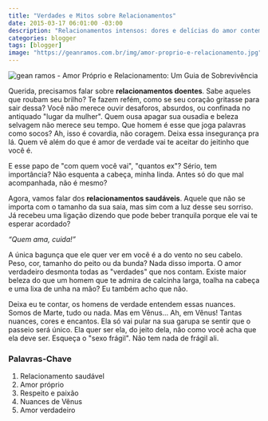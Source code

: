 ```yaml
---
title: "Verdades e Mitos sobre Relacionamentos"
date: 2015-03-17 06:01:00 -03:00
description: "Relacionamentos intensos: dores e delícias do amor contemporâneo."
categories: blogger
tags: [blogger]
image: "https://geanramos.com.br/img/amor-proprio-e-relacionamento.jpg"
---
```


![gean ramos - Amor Próprio e Relacionamento: Um Guia de Sobrevivência](https://geanramos.com.br/img/amor-proprio-e-relacionamento.jpg)

Querida, precisamos falar sobre **relacionamentos doentes**. Sabe aqueles que roubam seu brilho? Te fazem refém, como se seu coração gritasse para sair dessa? Você não merece ouvir desaforos, absurdos, ou confinada no antiquado "lugar da mulher". Quem ousa apagar sua ousadia e beleza selvagem não merece seu tempo. Que homem é esse que joga palavras como socos? Ah, isso é covardia, não coragem. Deixa essa insegurança pra lá. Quem vê além do que é amor de verdade vai te aceitar do jeitinho que você é.

E esse papo de "com quem você vai", "quantos ex"? Sério, tem importância? Não esquenta a cabeça, minha linda. Antes só do que mal acompanhada, não é mesmo?

Agora, vamos falar dos **relacionamentos saudáveis**. Aquele que não se importa com o tamanho da sua saia, mas sim com a luz desse seu sorriso. Já recebeu uma ligação dizendo que pode beber tranquila porque ele vai te esperar acordado? 

*“Quem ama, cuida!”*

A única bagunça que ele quer ver em você é a do vento no seu cabelo. Peso, cor, tamanho do peito ou da bunda? Nada disso importa. O amor verdadeiro desmonta todas as "verdades" que nos contam. Existe maior beleza do que um homem que te admira de calcinha larga, toalha na cabeça e uma lixa de unha na mão? Eu também acho que não.

Deixa eu te contar, os homens de verdade entendem essas nuances. Somos de Marte, tudo ou nada. Mas em Vênus… Ah, em Vênus! Tantas nuances, cores e encantos. Ela só vai pular na sua garupa se sentir que o passeio será único. Ela quer ser ela, do jeito dela, não como você acha que ela deve ser. Esqueça o "sexo frágil". Não tem nada de frágil ali. 

### Palavras-Chave
1. Relacionamento saudável
2. Amor próprio
3. Respeito e paixão
4. Nuances de Vênus
5. Amor verdadeiro